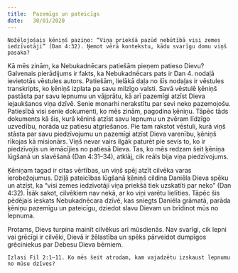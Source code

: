 ```yaml
---
title:  Pazemīgs un pateicīgs
date:   30/01/2020
---
```


`Nožēlojošais ķēniņš paziņo: “Viņa priekšā pazūd nebūtībā visi zemes iedzīvotāji” (Dan 4:32). Ņemot vērā kontekstu, kādu svarīgu domu viņš pasaka?`

Kā mēs zinām, ka Nebukadnēcars patiešām pieņem patieso Dievu? Galvenais pierādijums ir fakts, ka Nebukadnēcars pats ir Dan 4. nodaļā ievietotās vēstules autors. Patiešām, lielākā daļa no šīs nodaļas ir vēstules transkripts, ko ķēniņš izplata pa savu milzīgo valsti. Savā vēstulē ķēniņš pastāsta par savu lepnumu un vājprātu, kā arī pazemīgi atzīst Dieva iejaukšanos viņa dzīvē. Senie monarhi nerakstītu par sevi neko pazemojošu. Patiesībā visi senie dokumenti, ko mēs zinām, pagodina ķēniņu. Tāpēc tāds dokuments kā šis, kurā kēninš atzīst savu lepnumu un zvēram līdzīgo uzvedību, norāda uz patiesu atgriešanos. Pie tam rakstot vēstuli, kurā viņš stāsta par savu piedzīvojumu un pazemīgi atzīst Dieva varenību, ķēniņš rīkojas kā misionārs. Viņš nevar vairs ilgāk paturēt pie sevis to, ko ir piedzīvojis un iemācījies no patiesā Dieva. Tas, ko mēs redzam šeit ķēniņa lūgšanā un slavēšanā (Dan 4:31–34), atklāj, cik reāls bija viņa piedzīvojums.

Ķēniņam tagad ir citas vērtības, un viņš spēj atzīt cilvēka varas ierobežojumus. Dziļā pateicības lūgšanā ķēniņš cildina Daniēla Dieva spēku un atzīst, ka “visi zemes iedzīvotāji viņa priekšā tiek uzskatīti par neko” (Dan 4:32). Īsāk sakot, cilvēkiem nav nekā, ar ko viņi varētu lielīties. Tāpēc šis pēdējais ieskats Nebukadnēcara dzīvē, kas sniegts Daniēla grāmatā, parāda ķēniņu pazemīgu un pateicīgu, dziedot slavu Dievam un brīdinot mūs no lepnuma.

Protams, Dievs turpina mainīt cilvēkus arī mūsdienās. Nav svarīgi, cik lepni vai grēcīgi ir cilvēki, Dievā ir žēlastība un spēks pārveidot dumpīgos grēciniekus par Debesu Dieva bērniem.

`Izlasi Fil 2:1–11. Ko mēs šeit atrodam, kam vajadzētu izskaust lepnumu no mūsu dzīves?`
